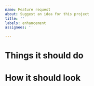 ```yaml
---
name: Feature request
about: Suggest an idea for this project
title: ''
labels: enhancement
assignees: ''

---
```


# Things it should do

# How it should look
